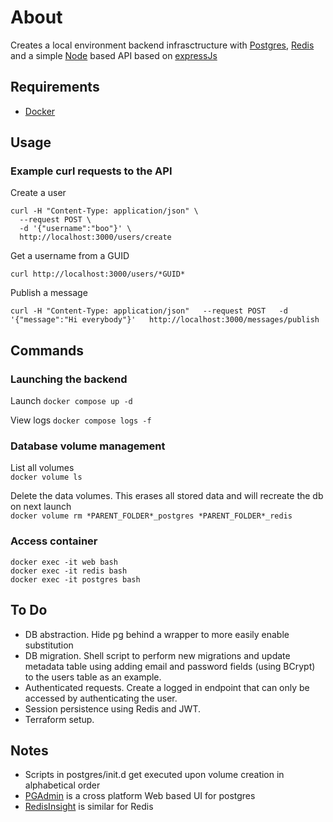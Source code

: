 # About
Creates a local environment backend infrasctructure with [Postgres](https://www.prostresql.org), [Redis](https://redis.io/) and a simple [Node](https://nodejs.org/en/) based API based on [expressJs](https://expressjs.com/)

## Requirements
- [Docker](https://docs.docker.com/install/)

## Usage
### Example curl requests to the API

Create a user
```
curl -H "Content-Type: application/json" \
  --request POST \
  -d '{"username":"boo"}' \
  http://localhost:3000/users/create
```

Get a username from a GUID
```
curl http://localhost:3000/users/*GUID*
```

Publish a message
```
curl -H "Content-Type: application/json"   --request POST   -d '{"message":"Hi everybody"}'   http://localhost:3000/messages/publish
```

## Commands

### Launching the backend
Launch
`docker compose up -d`

View logs 
`docker compose logs -f`

### Database volume management
List all volumes  
`docker volume ls`  
  
Delete the data volumes. This erases all stored data and will recreate the db on next launch  
`docker volume rm *PARENT_FOLDER*_postgres *PARENT_FOLDER*_redis`  
  
### Access container  
`docker exec -it web bash`  
`docker exec -it redis bash`  
`docker exec -it postgres bash` 

## To Do
- DB abstraction. Hide pg behind a wrapper to more easily enable substitution
- DB migration. Shell script to perform new migrations and update metadata table using adding email and password fields (using BCrypt) to the users table as an example.
- Authenticated requests. Create a logged in endpoint that can only be accessed by authenticating the user.
- Session persistence using Redis and JWT.
- Terraform setup.

## Notes
* Scripts in postgres/init.d get executed upon volume creation in alphabetical order
* [PGAdmin](https://www.pgadmin.org/) is a cross platform Web based UI for postgres
* [RedisInsight](https://redislabs.com/redisinsight/) is similar for Redis
